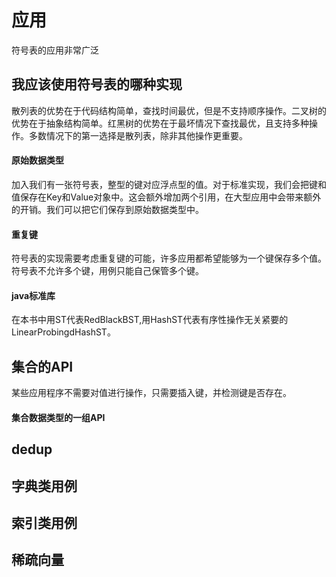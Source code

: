 # 应用

符号表的应用非常广泛

## 我应该使用符号表的哪种实现

散列表的优势在于代码结构简单，查找时间最优，但是不支持顺序操作。二叉树的优势在于抽象结构简单。红黑树的优势在于最坏情况下查找最优，且支持多种操作。多数情况下的第一选择是散列表，除非其他操作更重要。

#### 原始数据类型

加入我们有一张符号表，整型的键对应浮点型的值。对于标准实现，我们会把键和值保存在Key和Value对象中。这会额外增加两个引用，在大型应用中会带来额外的开销。我们可以把它们保存到原始数据类型中。

#### 重复键

符号表的实现需要考虑重复键的可能，许多应用都希望能够为一个键保存多个值。符号表不允许多个键，用例只能自己保管多个键。

#### java标准库

在本书中用ST代表RedBlackBST,用HashST代表有序性操作无关紧要的LinearProbingdHashST。

## 集合的API

某些应用程序不需要对值进行操作，只需要插入键，并检测键是否存在。

#### 集合数据类型的一组API



## dedup

## 字典类用例

## 索引类用例

## 稀疏向量